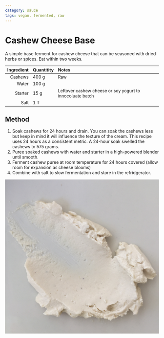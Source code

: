 ```yaml
---
category: sauce
tags: vegan, fermented, raw
---
```


# Cashew Cheese Base

A simple base ferment for cashew cheese that can be seasoned with dried herbs or spices. Eat within two weeks. 

Ingredient | Quantitity | Notes 
---------: | :--------- | :----
Cashews | 400 g | Raw
Water | 100 g | 
Starter | 15 g | Leftover cashew cheese or soy yogurt to innocoluate batch
Salt | 1 T | 

## Method 
1. Soak cashews for 24 hours and drain. You can soak the cashews less but keep in mind it will influence the texture of the cream. This recipe uses 24 hours as a consistent metric. A 24-hour soak swelled the cashews to 575 grams. 
2. Puree soaked cashews with water and starter in a high-powered blender until smooth. 
3. Ferment cashew puree at room temperature for 24 hours covered (allow room for expansion as cheese blooms) 
4. Combine with salt to slow fermentation and store in the refridgerator. 

![Cashew cheese with dried herbs](https://github.com/teeeg/recipes/raw/master/images/cashew-cheese-base.JPG)
